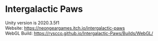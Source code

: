# Intergalactic Paws
Unity version is 2020.3.5f1<br>
Website: https://neongeargames.itch.io/intergalactic-paws<br>
WebGL Build: https://ryscco.github.io/Intergalactic-Paws/Builds/WebGL/<br>
